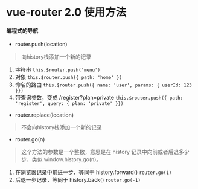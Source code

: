 # vue-router 2.0 使用方法
#### 编程式的导航
*  router.push(location)
> 向history栈添加一个新的记录
  1. 字符串
  `this.$router.push('menu')`
  2. 对象
  `this.$router.push({ path: 'home' })`
  3. 命名的路由
  `this.$router.push({ name: 'user', params: { userId: 123 }})`
  4. 带查询参数，变成 /register?plan=private
  `this.$router.push({ path: 'register', query: { plan: 'private' }})`

*  router.replace(location)
> 不会向history栈添加一个新的记录

* router.go(n)
> 这个方法的参数是一个整数，意思是在 history 记录中向前或者后退多少步，类似 window.history.go(n)。
  1. 在浏览器记录中前进一步，等同于 history.forward()
  `router.go(1)`
  2. 后退一步记录，等同于 history.back()
   `router.go(-1)`
